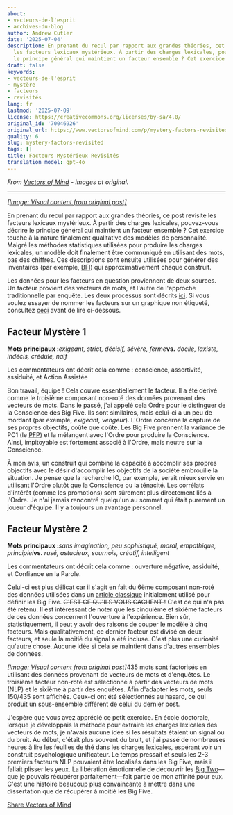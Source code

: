 ```yaml
---
about:
- vecteurs-de-l'esprit
- archives-du-blog
author: Andrew Cutler
date: '2025-07-04'
description: En prenant du recul par rapport aux grandes théories, cet article revisite
  les facteurs lexicaux mystérieux. À partir des charges lexicales, pouvez-vous décrire
  le principe général qui maintient un facteur ensemble ? Cet exercice aborde l'ul...
draft: false
keywords:
- vecteurs-de-l'esprit
- mystère
- facteurs
- revisités
lang: fr
lastmod: '2025-07-09'
license: https://creativecommons.org/licenses/by-sa/4.0/
original_id: '70046926'
original_url: https://www.vectorsofmind.com/p/mystery-factors-revisited
quality: 6
slug: mystery-factors-revisited
tags: []
title: Facteurs Mystérieux Revisités
translation_model: gpt-4o
---
```


*From [Vectors of Mind](https://www.vectorsofmind.com/p/mystery-factors-revisited) - images at original.*

---

[*[Image: Visual content from original post]*](https://substackcdn.com/image/fetch/$s_!mwT7!,f_auto,q_auto:good,fl_progressive:steep/https%3A%2F%2Fbucketeer-e05bbc84-baa3-437e-9518-adb32be77984.s3.amazonaws.com%2Fpublic%2Fimages%2Fce394826-55c7-436d-baf8-89fc9febae13_1024x1024.png)

En prenant du recul par rapport aux grandes théories, ce post revisite les facteurs lexicaux mystérieux. À partir des charges lexicales, pouvez-vous décrire le principe général qui maintient un facteur ensemble ? Cet exercice touche à la nature finalement qualitative des modèles de personnalité. Malgré les méthodes statistiques utilisées pour produire les charges lexicales, un modèle doit finalement être communiqué en utilisant des mots, pas des chiffres. Ces descriptions sont ensuite utilisées pour générer des inventaires (par exemple, [BFI](https://fetzer.org/sites/default/files/images/stories/pdf/selfmeasures/Personality-BigFiveInventory.pdf)) qui approximativement chaque construit.

Les données pour les facteurs en question proviennent de deux sources. Un facteur provient des vecteurs de mots, et l'autre de l'approche traditionnelle par enquête. Les deux processus sont décrits [ici](https://vectors.substack.com/p/the-big-five-are-word-vectors). Si vous voulez essayer de nommer les facteurs sur un graphique non étiqueté, consultez [ceci](https://vectors.substack.com/p/guess-the-factor) avant de lire ci-dessous.

## **Facteur Mystère 1**


**Mots principaux :**_exigeant, strict, décisif, sévère, ferme_**vs.** _docile, laxiste, indécis, crédule, naïf_

Les commentateurs ont décrit cela comme : conscience, assertivité, assiduité, et Action Assistée

Bon travail, équipe ! Cela couvre essentiellement le facteur. Il a été dérivé comme le troisième composant non-roté des données provenant des vecteurs de mots. Dans le passé, j'ai appelé cela Ordre pour le distinguer de la Conscience des Big Five. Ils sont similaires, mais celui-ci a un peu de mordant (par exemple, _exigeant, vengeur_). L'Ordre concerne la capture de ses propres objectifs, coûte que coûte. Les Big Five prennent la variance de PC1 (le [PFP](https://vectors.substack.com/p/primary-factor-of-personality-part)) et la mélangent avec l'Ordre pour produire la Conscience. Ainsi, impitoyable est fortement associé à l'Ordre, mais neutre sur la Conscience.

À mon avis, un construit qui combine la capacité à accomplir ses propres objectifs avec le désir d'accomplir les objectifs de la société embrouille la situation. Je pense que la recherche IO, par exemple, serait mieux servie en utilisant l'Ordre plutôt que la Conscience ou la ténacité. Les corrélats d'intérêt (comme les promotions) sont sûrement plus directement liés à l'Ordre. Je n'ai jamais rencontré quelqu'un au sommet qui était purement un joueur d'équipe. Il y a toujours un avantage personnel.

## **Facteur Mystère 2**


**Mots principaux :**_sans imagination, peu sophistiqué, moral, empathique, principiel_**vs.** _rusé, astucieux, sournois, créatif, intelligent_

Les commentateurs ont décrit cela comme : ouverture négative, assiduité, et Confiance en la Parole.

Celui-ci est plus délicat car il s'agit en fait du 6ème composant non-roté des données utilisées dans un [article classique](https://onlinelibrary.wiley.com/doi/abs/10.1002/\(SICI\)1099-0984\(199603\)10:1%3C61::AID-PER246%3E3.0.CO;2-D) initialement utilisé pour définir les Big Five. ~~C'EST CE QU'ILS VOUS CACHENT !~~ C'est ce qui n'a pas été retenu. Il est intéressant de noter que les cinquième et sixième facteurs de ces données concernent l'ouverture à l'expérience. Bien sûr, statistiquement, il peut y avoir des raisons de couper le modèle à cinq facteurs. Mais qualitativement, ce dernier facteur est divisé en deux facteurs, et seule la moitié du signal a été incluse. C'est plus une curiosité qu'autre chose. Aucune idée si cela se maintient dans d'autres ensembles de données.

[*[Image: Visual content from original post]*](https://substackcdn.com/image/fetch/$s_!NlBJ!,f_auto,q_auto:good,fl_progressive:steep/https%3A%2F%2Fbucketeer-e05bbc84-baa3-437e-9518-adb32be77984.s3.amazonaws.com%2Fpublic%2Fimages%2Fbcba348e-6ed3-442c-9506-6d3a8f7b5d4e_1201x1065.png)435 mots sont factorisés en utilisant des données provenant de vecteurs de mots et d'enquêtes. Le troisième facteur non-roté est sélectionné à partir des vecteurs de mots (NLP) et le sixième à partir des enquêtes. Afin d'adapter les mots, seuls 150/435 sont affichés. Ceux-ci ont été sélectionnés au hasard, ce qui produit un sous-ensemble différent de celui du dernier post.

J'espère que vous avez apprécié ce petit exercice. En école doctorale, lorsque je développais la méthode pour extraire les charges lexicales des vecteurs de mots, je n'avais aucune idée si les résultats étaient un signal ou du bruit. Au début, c'était plus souvent du bruit, et j'ai passé de nombreuses heures à lire les feuilles de thé dans les charges lexicales, espérant voir un construit psychologique unificateur. Le temps pressait et seuls les 2-3 premiers facteurs NLP pouvaient être localisés dans les Big Five, mais il fallait plisser les yeux. La libération émotionnelle de découvrir les [Big Two](https://psycnet.apa.org/fulltext/1997-42257-010.html)—que je pouvais récupérer parfaitement—fait partie de mon affinité pour eux. C'est une histoire beaucoup plus convaincante à mettre dans une dissertation que de récupérer à moitié les Big Five.

[Share Vectors of Mind](https://vectors.substack.com/?action=share)